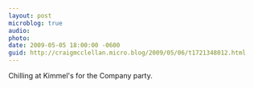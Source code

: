 ```yaml
---
layout: post
microblog: true
audio: 
photo: 
date: 2009-05-05 18:00:00 -0600
guid: http://craigmcclellan.micro.blog/2009/05/06/t1721348012.html
---
```

Chilling at Kimmel's for the Company party.

